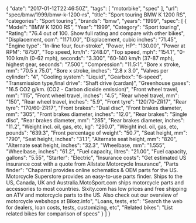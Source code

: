 {
    "date": "2017-01-12T22:46:50Z",
    "tags": [
        "motorbike",
        "spec"
    ],
    "url": "spec\/bmw\/1999\/bmw-k-1200-rs",
    "title": "Sport touring BMW K 1200 RS",
    "categories": "Sport touring",
    "brands": "bmw",
    "years": "1999",
    "spec": [
        {
            "Model": "BMW K 1200 RS",
            "Year": "1999",
            "Category": "Sport touring",
            "Rating": "76.4 out of 100. Show full rating and compare with other bikes",
            "Displacement, ccm": "1171.00",
            "Displacement, cubic inches": "71.45",
            "Engine type": "In-line four, four-stroke",
            "Power, HP": "130.00",
            "Power at RPM": "8750",
            "Top speed, km\/h": "248.0",
            "Top speed, mph": "154.1",
            "0-100 km\/h (0-62 mph), seconds": "3.300",
            "60-140 km\/h (37-87 mph), highest gear, seconds": "7.500",
            "Compression": "11.5:1",
            "Bore x stroke, mm": "70.5 x 75.0",
            "Bore x stroke, inches": "2.8 x 3.0",
            "Valves per cylinder": "4",
            "Cooling system": "Liquid",
            "Gearbox": "6-speed",
            "Transmission type,final drive": "Shaft drive (cardan)",
            "Greenhouse gases": "16.5 CO2 g\/km. (CO2 - Carbon dioxide emission)",
            "Front wheel travel, mm": "115",
            "Front wheel travel, inches": "4.5",
            "Rear wheel travel, mm": "150",
            "Rear wheel travel, inches": "5.9",
            "Front tyre": "120\/70-ZR17",
            "Rear tyre": "170\/60-ZR17",
            "Front brakes": "Dual disc",
            "Front brakes diameter, mm": "305",
            "Front brakes diameter, inches": "12.0",
            "Rear brakes": "Single disc",
            "Rear brakes diameter, mm": "285",
            "Rear brakes diameter, inches": "11.2",
            "Weight incl. oil, gas, etc, kg": "290.0",
            "Weight incl. oil, gas, etc, pounds": "639.3",
            "Front percentage of weight": "50.7",
            "Seat height, mm": "790",
            "Seat height, inches": "31.1",
            "Alternate seat height, mm": "820",
            "Alternate seat height, inches": "32.3",
            "Wheelbase, mm": "1.555",
            "Wheelbase, inches": "61.2",
            "Fuel capacity, litres": "21.00",
            "Fuel capacity, gallons": "5.55",
            "Starter": "Electric",
            "Insurance costs": "Get estimated US insurance cost with a quote from Allstate Motorcycle Insurance",
            "Parts finder": "Chaparral provides online schematics & OEM parts for the US.   Motorcycle Superstore provides an easy-to-use parts finder. Ships to the US, Canada, UK and Australia.MotoSport.com ships motorcycle parts and accessories to most countries.    Sixity.com has low prices and free shipping on ATV and motorcycle parts to the US. Also check out our overview of motorcycle webshops at Bikez.info",
            "Loans, tests, etc": "Search the web for dealers, loan costs, tests, customizing, etc",
            "Related bikes": "List related bikes for comparison of specs"
        }
    ]
}